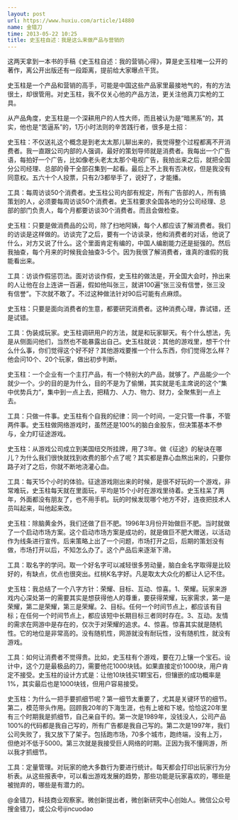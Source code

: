 ```yaml
---
layout: post
url: https://www.huxiu.com/article/14880
name: 金错刀
time: 2013-05-22 10:25
title: 史玉柱自述：我是这么来做产品与营销的
---
```

这两天拿到一本书的手稿《史玉柱自述：我的营销心得》，算是史玉柱唯一公开的著作，离公开出版还有一段距离，提前给大家曝点干货。

史玉柱是一个产品和营销的高手，可能是中国这些产品家里最接地气的，有的方法很土，却很管用。对史玉柱，我不仅关心他的产品方法，更关注他真刀实枪的工具。

从产品角度，史玉柱是一个深耕用户的人性大师，而且被认为是“暗黑系”的，其实，他也是“苦逼系”的，1万小时法则的辛苦践行者，很多是土招：

史玉柱：不仅送礼这个概念是到老太太那儿聊出来的，我觉得整个过程都离不开消费者。我一直跟公司内部的人强调，最好的策划导师就是消费者。我每出一个广告语，每拍好一个广告，比如像老头老太太那个电视广告，我拍出来之后，就把全国分公司经理、总部的骨干全部召集到一起看。最后上不上我有否决权，但是我没有同意权。五六十个人投票，只有2/3都举手了，说好了，才能播。

工具：每周访谈50个消费者。史玉柱公司内部有规定，所有广告部的人，所有搞策划的人，必须要每周访谈50个消费者。史玉柱要求全国各地的分公司经理、总部的部门负责人，每个月都要访谈30个消费者。而且会做检查。

史玉柱：只要是做消费品的公司，除了扫地阿姨，每个人都应该了解消费者。我们的访谈是这样做的。访谈完了之后，要有一个访谈录，他和消费者的对话，他说了什么，对方又说了什么。这个里面肯定有编的，中国人编剧能力还是挺强的。然后我抽查，每个月来的时候我会抽查3-5个。因为我很了解消费者，谁真的谁假的我能看出来。

工具：访谈作假惩罚法。面对访谈作假，史玉柱的做法是，开全国大会时，拎出来的人让他在台上连讲一百遍，假如他叫张三，就讲100遍“张三没有信誉，张三没有信誉”。下次就不敢了。不过这种做法针对90后可能有点麻烦。

史玉柱：只要是面向消费者的生意，都要研究消费者。这种消费心理，靠试错，还是试错。

工具：伪装成玩家。史玉柱调研用户的方法，就是和玩家聊天。有个什么想法，先是从侧面问他们，当然也不能暴露出自己。史玉柱就说：其他的游戏里，想干个什么什么事，你们觉得这个好不好？其他游戏要推一个什么东西，你们觉得怎么样？他会问10个、20个玩家，做出初步判断。

史玉柱：一个企业有一个主打产品，有一个特别大的产品，就够了。产品能少一个就少一个。少的目的是为什么，目的不是为了偷懒，其实就是毛主席说的这个“集中优势兵力”，集中到一点上去，把精力、人力、物力、财力，全聚焦到一点上去。

工具：只做一件事。史玉柱有个自我的纪律：同一个时间，一定只管一件事，不管两件事。史玉柱做网络游戏时，虽然还是100%的脑白金股东，但决策基本不参与，全力盯征途游戏。

史玉柱：从游戏公司成立到美国纽交所挂牌，用了3年。做《征途》的秘诀在哪儿？为什么我们很快就找到收费的那个点了呢？其实都是靠心血熬出来的，只要你路子对了之后，你就不断地浇灌心血。

工具：每天15个小时的体验。征途游戏刚出来的时候，是很不好玩的一个游戏，非常难玩，史玉柱每天就在里面玩，平均是15个小时在游戏里待着。史玉柱呆了两年，外面都没有朋友了，也不用手机。玩的时候发现哪个地方不好，连夜把技术人员叫起来，叫他起来改。

史玉柱：除脑黄金外，我们还做了巨不肥。1996年3月份开始做巨不肥。当时就做了一个启动市场方案。这个启动市场方案是成功的，就是做巨不肥大赠送，以活动作为线条进行宣传。后来策略上出了一个问题，市场打开之后，后期的策划没有做，市场打开以后，不知怎么办了。这个产品后来逐渐下滑。

工具：取名字的学问。取一个好名字可以减轻很多劳动量，脑白金名字取得是比较好的，有缺点，优点也很突出。红桃K名字好。凡是取太大众化的都让人记不住。

史玉柱：我总结了一个八字方针：荣耀、目标、互动、惊喜。1、荣耀。玩家来游戏内心深处第一的需要其实是想获得他人的尊重，要获得荣耀，玩家需求，第一是荣耀，第二是荣耀，第三是荣耀。2、目标。任何一个时间节点上，都应该有目标；在任何一个时间节点上，都应该短中长期目标三者同时存在。3、互动。友情的需求在网游中是存在的，仅次于对荣耀的追求。4、惊喜。惊喜其实就是随机性。它的地位是非常高的。没有随机性，网游就没有耐玩性，没有随机性，就没有游戏。

工具：如何让消费者不觉得贵。比如，史玉柱有个游戏，要在刀上镶一个宝石。设计中，这个刀是最极品的刀，需要他花1000块钱。如果直接定价1000块，用户肯定不接受。史玉柱的设计方式是：让他10块钱买1颗宝石，但镶嵌的成功概率是1%，其实最后也是1000块钱，但用户容易接受。

史玉柱：为什么一把手要抓细节呢？第一细节太重要了，尤其是关键环节的细节。第二，模范带头作用。回顾我20年的下海生涯，也有上坡和下坡。恰恰这20年里有三个时期我是抓细节，自己亲自干的。第一次是1989年，没钱没人，公司产品100%的代码都是我自己写的，所有广告都是我自己写的。第二次是1997年，我们公司失败了，我又放下了架子。包括跑市场，70多个城市，跑终端，没有上万，但绝对不低于5000。第三次就是我接受巨人网络的时期。正因为我不懂网游，所以我才抓细节。

工具：定量管理。对玩家的绝大多数行为要进行统计。每天都会打印出玩家行为分析表。从这些报表中，可以看出游戏发展的趋势，那些功能是玩家喜欢的，哪些是被抛弃的，哪些是有潜力的。

@金错刀，科技商业观察家。微创新提出者，微创新研究中心创始人。微信公众号搜金错刀，或公众号ijincuodao

